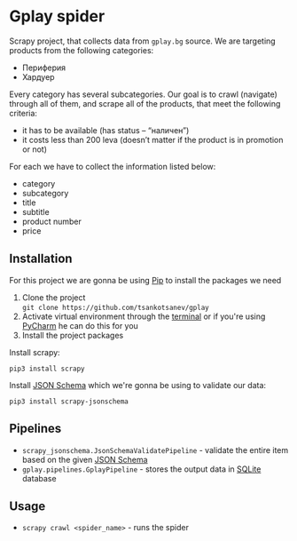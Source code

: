 # Gplay spider
Scrapy project, that collects data from `gplay.bg` source. We are targeting products from the following categories:  
* Периферия
* Хардуер

Every category has several subcategories. Our goal is to crawl (navigate) through all of them, and scrape all of the products, that meet the following criteria:
* it has to be available (has status – “наличен”)
* it costs less than 200 leva (doesn’t matter if the product is in promotion or not) 

For each we have to collect the information listed below:
* category
* subcategory
* title 
* subtitle
* product number
* price

## Installation
For this project we are gonna be using [Pip](https://pip.pypa.io/en/stable/installation/) to install the packages we need
1. Clone the project  
`git clone https://github.com/tsankotsanev/gplay`
2. Activate virtual environment through the [terminal](https://uoa-eresearch.github.io/eresearch-cookbook/recipe/2014/11/26/python-virtual-env/) or if you're using [PyCharm](https://www.jetbrains.com/pycharm/) he can do this for you
3. Install the project packages

Install scrapy:

`pip3 install scrapy`

Install [JSON Schema](https://github.com/scrapy-plugins/scrapy-jsonschema) which we're gonna be using to validate our data:

`pip3 install scrapy-jsonschema`

## Pipelines
* `scrapy_jsonschema.JsonSchemaValidatePipeline` - validate the entire item based on the given [JSON Schema](https://github.com/scrapy-plugins/scrapy-jsonschema)
* `gplay.pipelines.GplayPipeline` - stores the output data in [SQLite](https://www.sqlite.org/index.html) database

## Usage
* `scrapy crawl <spider_name>` - runs the spider

